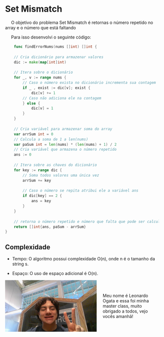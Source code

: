 # Set Mismatch

&nbsp;&nbsp;&nbsp;&nbsp; O objetivo do problema Set Mismatch é retornas o número repetido no array e o número que está faltando

&nbsp;&nbsp;&nbsp;&nbsp; Para isso desenvolvi o seguinte código: 

```go
    func findErrorNums(nums []int) []int {
    
    // Cria dicionário para armazenar valores
    dic := make(map[int]int)

    // Itera sobre o dicionário
    for _, v := range nums {
        // Caso o número exista no dicionário incrementa sua contagem
        if _ , exist := dic[v]; exist {
            dic[v] += 1
        // Caso não adiciona ele na contagem
        } else {
            dic[v] = 1
        }
    }

    // Cria variável para armazenar soma do array
    var arrSum int = 0
    // Calcula a soma de 1 a len(nums)
    var paSum int = len(nums) * (len(nums) + 1) / 2
    // Cria variável que armazena o número repetido
    ans := 0
    
    // Itera sobre as chaves do dicionário
    for key := range dic {
        // Soma todos valores uma única vez
        arrSum += key

        // Caso o número se repita atribui ele a variável ans
        if dic[key] == 2 {
            ans = key
        }
    }
    
    // retorna o número repetido e número que falta que pode ser calculado subtraindo a soma dos valores unicos da soma da PA
    return []int{ans, paSum - arrSum}
}
```

## Complexidade
- Tempo: O algoritmo possui complexidade O(n), onde n é o tamanho da string s.

- Espaço: O uso de espaço adicional é O(n).

<div style="display: flex; align-items: center; justify-content: center;">
    <img src="leoogata108.jpg" alt="leoogata" style="width: 300px; height: auto; margin-right: 20px;">
    <div>
        <p>Meu nome é Leonardo Ogata e essa foi minha master class, muito obrigado a todos, vejo vocês amanhã!</p>
    </div>
</div>
